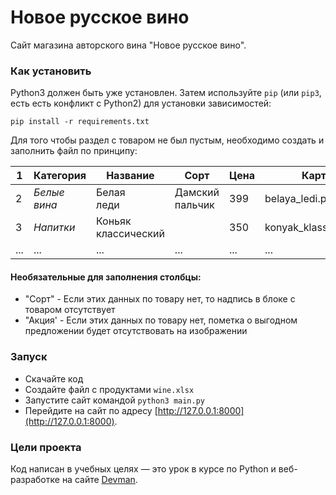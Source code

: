 # Новое русское вино

Сайт магазина авторского вина "Новое русское вино".

### Как установить

Python3 должен быть уже установлен. 
Затем используйте `pip` (или `pip3`, есть есть конфликт с Python2) для установки зависимостей:
```
pip install -r requirements.txt
```

Для того чтобы раздел с товаром не был пустым, необходимо создать и заполнить файл по принципу:

| 1 | Категория | Название |Сорт |Цена |Картинка |Акция|
|---|-----------|---|---|---|---|---|
| 2 | _Белые вина_ |Белая<br/>леди|Дамский<br/>пальчик|399|belaya_ledi.png|Выгодное<br/>предложение|
| 3 | _Напитки_ |Коньяк<br/>классический|   |350|konyak_klassicheskyi.png||   |
| ... | ... | ... | ... | ... | ... | ... |


#### Необязательные для заполнения столбцы:
- "Сорт" - Если этих данных по товару нет, то надпись в блоке с товаром отсутствует
- "Акция' - Если этих данных по товару нет, пометка о выгодном предложении будет отсутствовать на изображении


### Запуск

- Скачайте код
- Создайте файл с продуктами `wine.xlsx`
- Запустите сайт командой
```python3 main.py```
- Перейдите на сайт по адресу [http://127.0.0.1:8000](http://127.0.0.1:8000).

### Цели проекта

Код написан в учебных целях — это урок в курсе по Python и веб-разработке на сайте [Devman](https://dvmn.org).

